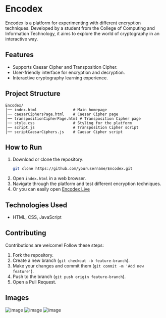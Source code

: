 # Encodex

Encodex is a platform for experimenting with different encryption techniques. Developed by a student from the College of Computing and Information Technology, it aims to explore the world of cryptography in an interactive way.

## Features
- Supports Caesar Cipher and Transposition Cipher.
- User-friendly interface for encryption and decryption.
- Interactive cryptography learning experience.

## Project Structure
```
Encodex/
│── index.html                # Main homepage
│── caesarCiphersPage.html    # Caesar Cipher page
│── transpositionCipherPage.html # Transposition Cipher page
│── style.css                 # Styling for the platform
│── script.js                 # Transposition Cipher script
│── scriptCaesarCiphers.js    # Caesar Cipher script
```

## How to Run
1. Download or clone the repository:
   ```sh
   git clone https://github.com/yourusername/Encodex.git
   ```
2. Open `index.html` in a web browser.
3. Navigate through the platform and test different encryption techniques.
4. Or you can easily open [Encodex Live](https://mohund.github.io/Encodex)

## Technologies Used
- HTML, CSS, JavaScript

## Contributing
Contributions are welcome! Follow these steps:
1. Fork the repository.
2. Create a new branch (`git checkout -b feature-branch`).
3. Make your changes and commit them (`git commit -m 'Add new feature'`).
4. Push to the branch (`git push origin feature-branch`).
5. Open a Pull Request.


## Images 
![image](https://github.com/user-attachments/assets/8591bc06-a3d6-4d55-9583-228602058343)
![image](https://github.com/user-attachments/assets/544fb25a-c274-40f9-aedc-9ff6ffc5cb04)
![image](https://github.com/user-attachments/assets/d6e5b25f-6af7-4371-96dc-a745f12e563c)
